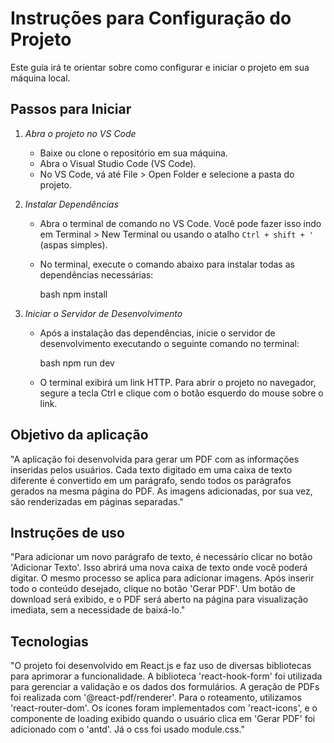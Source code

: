 # Instruções para Configuração do Projeto

Este guia irá te orientar sobre como configurar e iniciar o projeto em sua máquina local.

## Passos para Iniciar

1. *Abra o projeto no VS Code*

   - Baixe ou clone o repositório em sua máquina.
   - Abra o Visual Studio Code (VS Code).
   - No VS Code, vá até File > Open Folder e selecione a pasta do projeto.

2. *Instalar Dependências*

   - Abra o terminal de comando no VS Code. Você pode fazer isso indo em Terminal > New Terminal ou usando o atalho ` Ctrl + shift + ' ` (aspas simples).
   - No terminal, execute o comando abaixo para instalar todas as dependências necessárias:
   
     bash
     npm install
     

3. *Iniciar o Servidor de Desenvolvimento*

   - Após a instalação das dependências, inicie o servidor de desenvolvimento executando o seguinte comando no terminal:
   
     bash
     npm run dev
     

   - O terminal exibirá um link HTTP. Para abrir o projeto no navegador, segure a tecla Ctrl e clique com o botão esquerdo do mouse sobre o link.

##

## Objetivo da aplicação
"A aplicação foi desenvolvida para gerar um PDF com as informações inseridas pelos usuários. Cada texto digitado em uma caixa de texto diferente é convertido em um parágrafo, sendo todos os parágrafos gerados na mesma página do PDF. As imagens adicionadas, por sua vez, são renderizadas em páginas separadas." 

## Instruções de uso
"Para adicionar um novo parágrafo de texto, é necessário clicar no botão 'Adicionar Texto'. Isso abrirá uma nova caixa de texto onde você poderá digitar. O mesmo processo se aplica para adicionar imagens. Após inserir todo o conteúdo desejado, clique no botão 'Gerar PDF'. Um botão de download será exibido, e o PDF será aberto na página para visualização imediata, sem a necessidade de baixá-lo." 

## Tecnologias
"O projeto foi desenvolvido em React.js e faz uso de diversas bibliotecas para aprimorar a funcionalidade. A biblioteca 'react-hook-form' foi utilizada para gerenciar a validação e os dados dos formulários. A geração de PDFs foi realizada com '@react-pdf/renderer'. Para o roteamento, utilizamos 'react-router-dom'. Os ícones foram implementados com 'react-icons', e o componente de loading exibido quando o usuário clica em 'Gerar PDF' foi adicionado com o 'antd'. Já o css foi usado module.css." 


